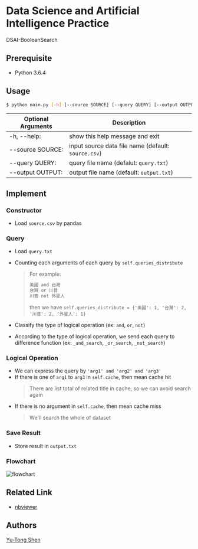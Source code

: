 # Data Science and Artificial Intelligence Practice
DSAI-BooleanSearch

## Prerequisite
- Python 3.6.4

## Usage
```sh
$ python main.py [-h] [--source SOURCE] [--query QUERY] [--output OUTPUT]
```
| Optional Arguments| Description|
| --- | --- |
| -h, --help: | show this help message and exit |
| --source SOURCE: | input source data file name (default: `source.csv`) |
| --query QUERY: | query file name (defalut: `query.txt`) |
| --output OUTPUT: | output file name (default: `output.txt`) |

## Implement
### Constructor
- Load `source.csv` by pandas

### Query
- Load `query.txt`
- Counting each arguments of each query by `self.queries_distribute`
  > For example:
  > ```txt
  > 美國 and 台灣
  > 台灣 or 川普
  > 川普 not 外星人
  > ```
  > then we have `self.queries_distribute = {'美國': 1, '台灣': 2, '川普': 2, '外星人': 1}`

- Classify the type of logical operation (ex: `and`, `or`, `not`)
- According to the type of logical operation, we send each query to difference function (ex: `_and_search`, `_or_search`, `_not_search`)

### Logical Operation
- We can express the query by `'arg1' and 'arg2' and 'arg3'`
- If there is one of `arg1` to `arg3` in `self.cache`, then mean cache hit
  > There are list total of related title in cache, so we can avoid search again
- If there is no argument in `self.cache`, then mean cache miss
  > We'll search the whole of dataset

### Save Result
- Store result in `output.txt`

### Flowchart
<!-- ![flowchart](https://g.gravizo.com/svg?@startuml;%28*%29%20--%3E%20%22Load%20source.csv%22%20as%20B;B%20--%3E%20%22Load%20query.txt%22%20as%20C;C%20--%3E%20%22Query%22%20as%20E;E%20-%3E%20%22Search%20the%20whole%20of%20dataset%22%20as%20G;G%20--%3E%20%22According%20to%20query,%20matching\n%20which%20title%20is%20fit%20the%20bill%22%20as%20H;H%20--%3E%20if%20%22Finish%20?%22%20then;%20%20--%3E%20[True]%20%22Store%20output.txt%22%20as%20I;else;%20%20-----%3E%20[False]%20E;endif;I%20--%3E%20%28*%29;@enduml) -->
![flowchart](https://g.gravizo.com/svg?@startuml;%28*%29%20--%3E%20%22Load%20source.csv%22%20as%20B;B%20--%3E%20%22Load%20query.txt%22%20as%20C;C%20--%3E%20%22Build%20cache%22%20as%20D;D%20--%3E%20%22Query%22%20as%20E;E%20--%3E%20if%20%22Cache%20hit%20?%22%20%20then;%20%20--%3E[True]%20%22Load%20cache,%20and\n%20only%20search%20the\n%20list%20in%20cache%22%20as%20F;else;%20%20--%3E[False]%20%22Search%20all%20dataset%22%20as%20G;endif;F%20--%3E%20%22According%20to%20query,%20matching\n%20which%20title%20is%20fit%20the%20bill%22%20as%20H;G%20--%3E%20H;H%20--%3E%20if%20%22Finish%20?%22%20then;%20%20--%3E%20[True]%20%22Store%20output.txt%22%20as%20I;else;%20%20-----%3E%20[False]%20E;endif;I%20--%3E%20%28*%29;@enduml)

## Related Link
- [nbviewer](https://nbviewer.jupyter.org/github/yutongshen/DSAI-HW2-BooleanSearch/blob/master/main.ipynb)

## Authors
[Yu-Tong Shen](https://github.com/yutongshen/)
